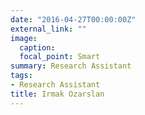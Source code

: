 ```yaml
---
date: "2016-04-27T00:00:00Z"
external_link: ""
image:
  caption: 
  focal_point: Smart
summary: Research Assistant
tags:
- Research Assistant 
title: Irmak Ozarslan
---
```

